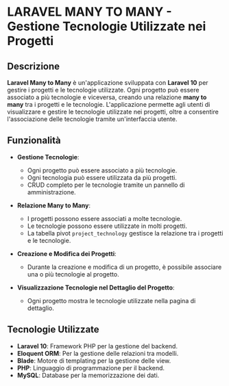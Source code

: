 # LARAVEL MANY TO MANY - Gestione Tecnologie Utilizzate nei Progetti

## Descrizione

**Laravel Many to Many** è un'applicazione sviluppata con **Laravel 10** per gestire i progetti e le tecnologie utilizzate. Ogni progetto può essere associato a più tecnologie e viceversa, creando una relazione **many to many** tra i progetti e le tecnologie. L'applicazione permette agli utenti di visualizzare e gestire le tecnologie utilizzate nei progetti, oltre a consentire l'associazione delle tecnologie tramite un'interfaccia utente.

## Funzionalità

- **Gestione Tecnologie**:
  - Ogni progetto può essere associato a più tecnologie.
  - Ogni tecnologia può essere utilizzata da più progetti.
  - CRUD completo per le tecnologie tramite un pannello di amministrazione.

- **Relazione Many to Many**:
  - I progetti possono essere associati a molte tecnologie.
  - Le tecnologie possono essere utilizzate in molti progetti.
  - La tabella pivot `project_technology` gestisce la relazione tra i progetti e le tecnologie.

- **Creazione e Modifica dei Progetti**:
  - Durante la creazione e modifica di un progetto, è possibile associare una o più tecnologie al progetto.

- **Visualizzazione Tecnologie nel Dettaglio del Progetto**:
  - Ogni progetto mostra le tecnologie utilizzate nella pagina di dettaglio.

## Tecnologie Utilizzate

- **Laravel 10**: Framework PHP per la gestione del backend.
- **Eloquent ORM**: Per la gestione delle relazioni tra modelli.
- **Blade**: Motore di templating per la gestione delle view.
- **PHP**: Linguaggio di programmazione per il backend.
- **MySQL**: Database per la memorizzazione dei dati.

